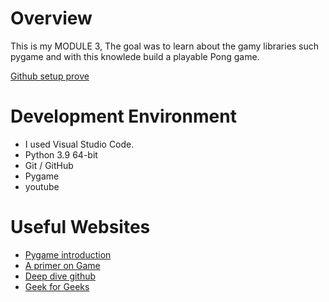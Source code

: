 # Overview

This is my MODULE 3, The goal was to learn about the gamy libraries such pygame
and with this knowlede build a playable Pong game. 


[Github setup prove](https://youtu.be/MJmxxZ2r2Kw)

# Development Environment

* I used Visual Studio Code.
* Python 3.9 64-bit
* Git / GitHub
* Pygame
* youtube

# Useful Websites

* [Pygame introduction](https://www.youtube.com/watch?v=AY9MnQ4x3zk&ab_channel=ClearCode)
* [A primer on Game](https://realpython.com/pygame-a-primer/)
* [Deep dive github](https://github.com/pygame/pygame)
* [Geek for Geeks](https://www.geeksforgeeks.org/introduction-to-pygame/)

